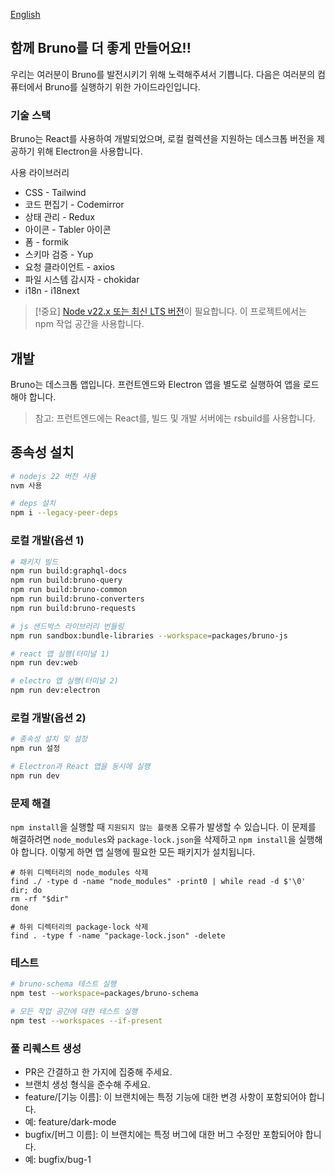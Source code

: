 [English](../../contributing.md)

## 함께 Bruno를 더 좋게 만들어요!!

우리는 여러분이 Bruno를 발전시키기 위해 노력해주셔서 기쁩니다. 다음은 여러분의 컴퓨터에서 Bruno를 실행하기 위한 가이드라인입니다.

### 기술 스택

Bruno는 React를 사용하여 개발되었으며, 로컬 컬렉션을 지원하는 데스크톱 버전을 제공하기 위해 Electron을 사용합니다.

사용 라이브러리

- CSS - Tailwind
- 코드 편집기 - Codemirror
- 상태 관리 - Redux
- 아이콘 - Tabler 아이콘
- 폼 - formik
- 스키마 검증 - Yup
- 요청 클라이언트 - axios
- 파일 시스템 감시자 - chokidar
- i18n - i18next

> [!중요]
> [Node v22.x 또는 최신 LTS 버전](https://nodejs.org/en/)이 필요합니다. 이 프로젝트에서는 npm 작업 공간을 사용합니다.

## 개발

Bruno는 데스크톱 앱입니다. 프런트엔드와 Electron 앱을 별도로 실행하여 앱을 로드해야 합니다.

> 참고: 프런트엔드에는 React를, 빌드 및 개발 서버에는 rsbuild를 사용합니다.

## 종속성 설치

```bash
# nodejs 22 버전 사용
nvm 사용

# deps 설치
npm i --legacy-peer-deps
```

### 로컬 개발(옵션 1)

```bash
# 패키지 빌드
npm run build:graphql-docs
npm run build:bruno-query
npm run build:bruno-common
npm run build:bruno-converters
npm run build:bruno-requests

# js 샌드박스 라이브러리 번들링
npm run sandbox:bundle-libraries --workspace=packages/bruno-js

# react 앱 실행(터미널 1)
npm run dev:web

# electro 앱 실행(터미널 2)
npm run dev:electron
```

### 로컬 개발(옵션 2)

```bash
# 종속성 설치 및 설정
npm run 설정

# Electron과 React 앱을 동시에 실행
npm run dev
```

### 문제 해결

`npm install`을 실행할 때 `지원되지 않는 플랫폼` 오류가 발생할 수 있습니다. 이 문제를 해결하려면 `node_modules`와 `package-lock.json`을 삭제하고 `npm install`을 실행해야 합니다. 이렇게 하면 앱 실행에 필요한 모든 패키지가 설치됩니다.

```shell
# 하위 디렉터리의 node_modules 삭제
find ./ -type d -name "node_modules" -print0 | while read -d $'\0' dir; do
rm -rf "$dir"
done

# 하위 디렉터리의 package-lock 삭제
find . -type f -name "package-lock.json" -delete
```

### 테스트

```bash
# bruno-schema 테스트 실행
npm test --workspace=packages/bruno-schema

# 모든 작업 공간에 대한 테스트 실행
npm test --workspaces --if-present
```

### 풀 리퀘스트 생성

- PR은 간결하고 한 가지에 집중해 주세요.
- 브랜치 생성 형식을 준수해 주세요.
- feature/[기능 이름]: 이 브랜치에는 특정 기능에 대한 변경 사항이 포함되어야 합니다.
- 예: feature/dark-mode
- bugfix/[버그 이름]: 이 브랜치에는 특정 버그에 대한 버그 수정만 포함되어야 합니다.
- 예: bugfix/bug-1
